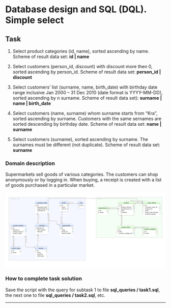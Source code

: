 # Database design and SQL (DQL). Simple select

## Task  

1. Select product categories (id, name), sorted ascending by name. Scheme of result data set: **id | name** 
 
1. Select customers (person_id, discount) with discount more then 0, sorted ascending by person_id. Scheme of result data set: **person_id | discount** 

1. Select customers’ list (surname, name, birth_date) with birthday date range inclusive Jan 2000 – 31 Dec 2010 (date format is YYYY-MM-DD), sorted ascending by n surname. Scheme of result data set): **surname | name | birth_date** 

1. Select customers (name, surname) whom surname starts from “Kra”, sorted ascending by surname. Customers with the same sernames are sorted descending by birthday date. Scheme of result data set: **name | surname**

1. Select customers (surname), sorted ascending by surname. The surnames must be different (not duplicate). Scheme of result data set: **surname** 


### Domain description   

Supermarkets sell goods of various categories. The customers can shop anonymously or by logging in. When buying, a receipt is created with a list of goods purchased in a particular market. 

![DBScheme](/SimpleSelect/sql_queries/DBSchema.jpg)

### How to complete task solution

Save the script with the query for subtask 1 to file **sql_queries / task1.sql**, the next one to file **sql_queries / task2.sql**, etc. 
______
